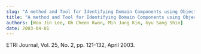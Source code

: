 ```yaml
---
slug: "A method and Tool for Identifying Domain Components using Object Usage Information"
title: "A method and Tool for Identifying Domain Components using Object Usage Information"
authors: [Woo Jin Lee, Oh Cheon Kwon, Min Jung Kim, Gyu Sang Shin]
date: 2003-04-01
---
```


ETRI Journal, Vol. 25, No. 2, pp. 121-132, April 2003.
